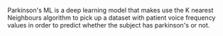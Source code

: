 Parkinson's ML is a deep learning model that makes use the K nearest Neighbours algorithm to pick up a dataset with patient voice frequency values in order to predict whether the subject has parkinson's or not.
